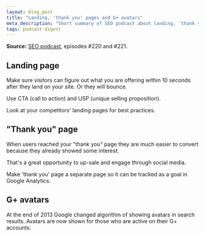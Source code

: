 ```yaml
---
layout: blog_post
title: "Landing, 'thank you' pages and G+ avatars"
meta_description: "Short summary of SEO podcast about landing, 'thank you' pages and Google plus avatars in search results."
tags: podcast-digest
---
```


**Source:** [SEO podcast](http://www.e-webstyle.com/Internet-Marketing-Podcast.asp), episodes #220 and #221.

## Landing page

Make sure visitors can figure out what you are offering within 10 seconds after they land on your site. Or they will bounce.

Use CTA (call to action) and USP (unique selling proposition).

Look at your competitors' landing pages for best practices.

## "Thank you" page

When users reached your "thank you" page they are much easier to convert because they already showed some interest.

That's a great opportunity to up-sale and engage through social media.

Make 'thank you' page a separate page so it can be tracked as a goal in Google Analytics.

## G+ avatars

At the end of 2013 Google changed algorithm of showing avatars in search results. Avatars are now shown for those who are active on their G+ accounts.